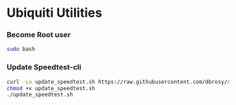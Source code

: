 # Ubiquiti Utilities
### Become Root user
```bash
sudo bash
```

### Update Speedtest-cli
```bash
curl -Lo update_speedtest.sh https://raw.githubusercontent.com/dbrosy/scripts/master/update_speedtest.sh
chmod +x update_speedtest.sh
./update_speedtest.sh
```
